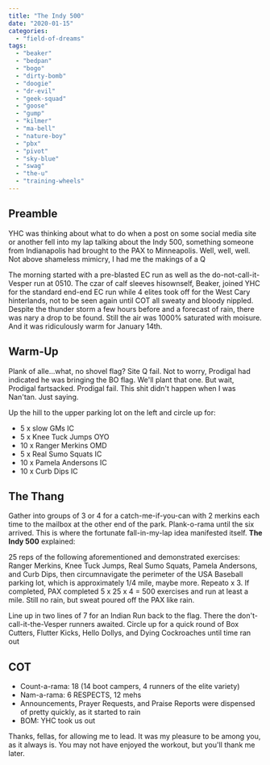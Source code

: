 ```yaml
---
title: "The Indy 500"
date: "2020-01-15"
categories: 
  - "field-of-dreams"
tags: 
  - "beaker"
  - "bedpan"
  - "bogo"
  - "dirty-bomb"
  - "doogie"
  - "dr-evil"
  - "geek-squad"
  - "goose"
  - "gump"
  - "kilmer"
  - "ma-bell"
  - "nature-boy"
  - "pbx"
  - "pivot"
  - "sky-blue"
  - "swag"
  - "the-u"
  - "training-wheels"
---
```


## Preamble

YHC was thinking about what to do when a post on some social media site or another fell into my lap talking about the Indy 500, something someone from Indianapolis had brought to the PAX to Minneapolis. Well, well, well. Not above shameless mimicry, I had me the makings of a Q

The morning started with a pre-blasted EC run as well as the do-not-call-it-Vesper run at 0510. The czar of calf sleeves hisownself, Beaker, joined YHC for the standard end-end EC run while 4 elites took off for the West Cary hinterlands, not to be seen again until COT all sweaty and bloody nippled. Despite the thunder storm a few hours before and a forecast of rain, there was nary a drop to be found. Still the air was 1000% saturated with moisure. And it was ridiculously warm for January 14th.

## Warm-Up

Plank of alle...what, no shovel flag? Site Q fail. Not to worry, Prodigal had indicated he was bringing the BO flag. We'll plant that one. But wait, Prodigal fartsacked. Prodigal fail. This shit didn't happen when I was Nan'tan. Just saying.

Up the hill to the upper parking lot on the left and circle up for:

- 5 x slow GMs IC
- 5 x Knee Tuck Jumps OYO
- 10 x Ranger Merkins OMD
- 5 x Real Sumo Squats IC
- 10 x Pamela Andersons IC
- 10 x Curb Dips IC

## The Thang

Gather into groups of 3 or 4 for a catch-me-if-you-can with 2 merkins each time to the mailbox at the other end of the park. Plank-o-rama until the six arrived. This is where the fortunate fall-in-my-lap idea manifested itself. **The Indy 500** explained:

25 reps of the following aforementioned and demonstrated exercises: Ranger Merkins, Knee Tuck Jumps, Real Sumo Squats, Pamela Andersons, and Curb Dips, then circumnavigate the perimeter of the USA Baseball parking lot, which is approximately 1/4 mile, maybe more. Repeato x 3. If completed, PAX completed 5 x 25 x 4 = 500 exercises and run at least a mile. Still no rain, but sweat poured off the PAX like rain.

Line up in two lines of 7 for an Indian Run back to the flag. There the don't-call-it-the-Vesper runners awaited. Circle up for a quick round of Box Cutters, Flutter Kicks, Hello Dollys, and Dying Cockroaches until time ran out

## COT

- Count-a-rama: 18 (14 boot campers, 4 runners of the elite variety)
- Nam-a-rama: 6 RESPECTS, 12 mehs
- Announcements, Prayer Requests, and Praise Reports were dispensed of pretty quickly, as it started to rain
- BOM: YHC took us out

Thanks, fellas, for allowing me to lead. It was my pleasure to be among you, as it always is. You may not have enjoyed the workout, but you'll thank me later.

